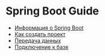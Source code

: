 # Spring Boot Guide
- [Информация о Spring Boot](SpringBoot/Spring_Boot.md)
- [Как создать проект](SpringBoot/project_creation.md)
- [Передача данных](SpringBoot/dto.md)
- [Подключение к базе](SpringBoot/hibernate.md)
